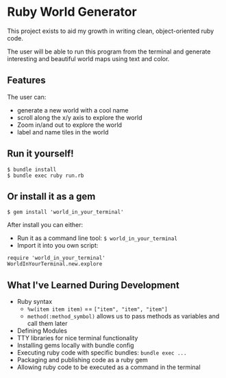 # Ruby World Generator

This project exists to aid my growth in writing clean, object-oriented ruby code.

The user will be able to run this program from the terminal and generate interesting and beautiful world maps using text and color.

## Features

The user can: 
 - generate a new world with a cool name
 - scroll along the x/y axis to explore the world
 - Zoom in/and out to explore the world
 - label and name tiles in the world

## Run it yourself!

`$ bundle install`     
`$ bundle exec ruby run.rb`     

## Or install it as a gem
`$ gem install 'world_in_your_terminal'`   

After install you can either:

- Run it as a command line tool: `$ world_in_your_terminal`      
- Import it into you own script: 
```
require 'world_in_your_terminal'
WorldInYourTerminal.new.explore
```      

## What I've Learned During Development

 - Ruby syntax
    - `%w(item item item)` == `["item", "item", "item"]`
    - `method(:method_symbol)` allows us to pass methods as variables and call them later
- Defining Modules
- TTY libraries for nice terminal functionality
- Installing gems locally with bundle config
- Executing ruby code with specific bundles: `bundle exec ...`
- Packaging and publishing code as a ruby gem
- Allowing ruby code to be executed as a command in the terminal